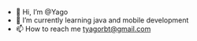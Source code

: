 - 👋 Hi, I’m @Yago
- 🌱 I’m currently learning java and mobile development
- 📫 How to reach me tyagorbt@gmail.com

<!---
YagoHD/YagoHD is a ✨ special ✨ repository because its `README.md` (this file) appears on your GitHub profile.
You can click the Preview link to take a look at your changes.
--->
